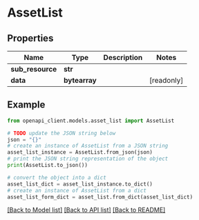 # AssetList


## Properties

Name | Type | Description | Notes
------------ | ------------- | ------------- | -------------
**sub_resource** | **str** |  | 
**data** | **bytearray** |  | [readonly] 

## Example

```python
from openapi_client.models.asset_list import AssetList

# TODO update the JSON string below
json = "{}"
# create an instance of AssetList from a JSON string
asset_list_instance = AssetList.from_json(json)
# print the JSON string representation of the object
print(AssetList.to_json())

# convert the object into a dict
asset_list_dict = asset_list_instance.to_dict()
# create an instance of AssetList from a dict
asset_list_form_dict = asset_list.from_dict(asset_list_dict)
```
[[Back to Model list]](../README.md#documentation-for-models) [[Back to API list]](../README.md#documentation-for-api-endpoints) [[Back to README]](../README.md)


